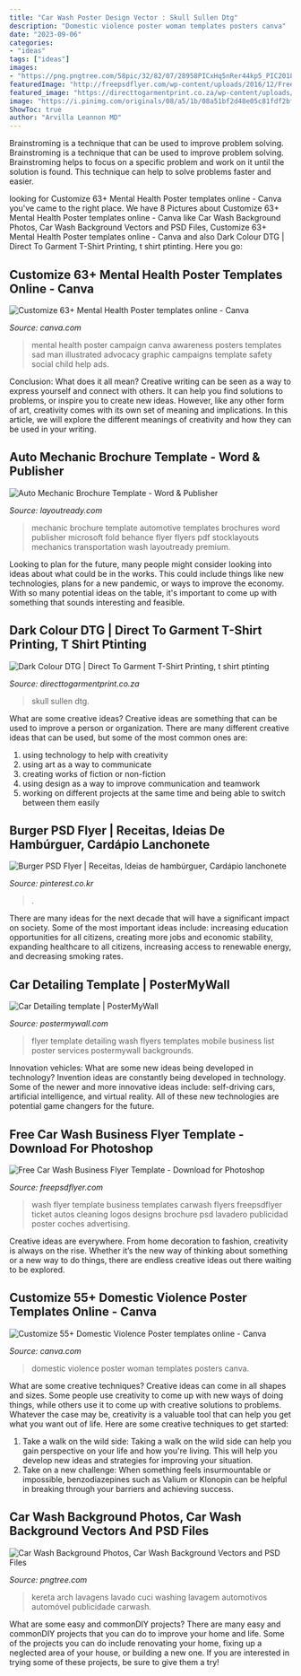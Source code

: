 ```yaml
---
title: "Car Wash Poster Design Vector : Skull Sullen Dtg"
description: "Domestic violence poster woman templates posters canva"
date: "2023-09-06"
categories:
- "ideas"
tags: ["ideas"]
images:
- "https://png.pngtree.com/58pic/32/82/07/28958PICxHq5nRer44kp5_PIC2018.jpg"
featuredImage: "http://freepsdflyer.com/wp-content/uploads/2016/12/Free-Car-Wash-Flyer-Template-FreePSDFlyer-com.jpg"
featured_image: "https://directtogarmentprint.co.za/wp-content/uploads/2017/12/direct-to-garment-51-768x960.jpg"
image: "https://i.pinimg.com/originals/08/a5/1b/08a51bf2d48e05c81fdf2bf48d0d3cac.jpg"
ShowToc: true
author: "Arvilla Leannon MD"
---
```



Brainstroming is a technique that can be used to improve problem solving.
Brainstroming is a technique that can be used to improve problem solving. Brainstroming helps to focus on a specific problem and work on it until the solution is found. This technique can help to solve problems faster and easier.

	

		
looking for Customize 63+ Mental Health Poster templates online - Canva you've came to the right place. We have 8 Pictures about Customize 63+ Mental Health Poster templates online - Canva like Car Wash Background Photos, Car Wash Background Vectors and PSD Files, Customize 63+ Mental Health Poster templates online - Canva and also Dark Colour DTG | Direct To Garment T-Shirt Printing, t shirt ptinting. Here you go:
		
    
## Customize 63+ Mental Health Poster Templates Online - Canva

<img loading=lazy src="https://marketplace.canva.com/MADOPh5nwBY/1/0/thumbnail_large/canva-orange-illustrated-sad-man-mental-health-poster-MADOPh5nwBY.jpg" onerror="this.onerror=null;this.src='https://tse1.mm.bing.net/th?id=OIP.MFunf29I4w_kBnz0-fzHZQAAAA&amp;pid=15.1';" alt="Customize 63+ Mental Health Poster templates online - Canva">

_Source: canva.com_

>mental health poster campaign canva awareness posters templates sad man illustrated advocacy graphic campaigns template safety social child help ads. 

	

Conclusion: What does it all mean?
Creative writing can be seen as a way to express yourself and connect with others. It can help you find solutions to problems, or inspire you to create new ideas. However, like any other form of art, creativity comes with its own set of meaning and implications. In this article, we will explore the different meanings of creativity and how they can be used in your writing.

    
## Auto Mechanic Brochure Template - Word &amp; Publisher

<img loading=lazy src="http://www.layoutready.com/images/superviews/AT0040101D-S.jpg" onerror="this.onerror=null;this.src='https://tse2.mm.bing.net/th?id=OIP.ZPc2bmk5PhxjnTRATL7zaQHaEl&amp;pid=15.1';" alt="Auto Mechanic Brochure Template - Word &amp; Publisher">

_Source: layoutready.com_

>mechanic brochure template automotive templates brochures word publisher microsoft fold behance flyer flyers pdf stocklayouts mechanics transportation wash layoutready premium. 

	

Looking to plan for the future, many people might consider looking into ideas about what could be in the works. This could include things like new technologies, plans for a new pandemic, or ways to improve the economy. With so many potential ideas on the table, it's important to come up with something that sounds interesting and feasible.

    
## Dark Colour DTG | Direct To Garment T-Shirt Printing, T Shirt Ptinting

<img loading=lazy src="https://directtogarmentprint.co.za/wp-content/uploads/2017/12/direct-to-garment-51-768x960.jpg" onerror="this.onerror=null;this.src='https://tse4.mm.bing.net/th?id=OIP.5Pf8y-ugcvTWwASmSqWn8QHaJQ&amp;pid=15.1';" alt="Dark Colour DTG | Direct To Garment T-Shirt Printing, t shirt ptinting">

_Source: directtogarmentprint.co.za_

>skull sullen dtg. 

	

What are some creative ideas?
Creative ideas are something that can be used to improve a person or organization. There are many different creative ideas that can be used, but some of the most common ones are: 
1. using technology to help with creativity 
2. using art as a way to communicate 
3. creating works of fiction or non-fiction 
4. using design as a way to improve communication and teamwork 
5. working on different projects at the same time and being able to switch between them easily 

    
## Burger PSD Flyer | Receitas, Ideias De Hambúrguer, Cardápio Lanchonete

<img loading=lazy src="https://i.pinimg.com/originals/08/a5/1b/08a51bf2d48e05c81fdf2bf48d0d3cac.jpg" onerror="this.onerror=null;this.src='https://tse1.mm.bing.net/th?id=OIP.W_cwfTXUtn0gd4u13eQQPwHaKs&amp;pid=15.1';" alt="Burger PSD Flyer | Receitas, Ideias de hambúrguer, Cardápio lanchonete">

_Source: pinterest.co.kr_

>. 

	

There are many ideas for the next decade that will have a significant impact on society. Some of the most important ideas include: increasing education opportunities for all citizens, creating more jobs and economic stability, expanding healthcare to all citizens, increasing access to renewable energy, and decreasing smoking rates.

    
## Car Detailing Template | PosterMyWall

<img loading=lazy src="https://d1csarkz8obe9u.cloudfront.net/posterpreviews/car-detailing-flyer-template-a4b57ab1eb5345656cf8bb3e7baa3964_screen.jpg?ts=1475427726" onerror="this.onerror=null;this.src='https://tse4.mm.bing.net/th?id=OIP.vcHUllyus7RrbV1GW0rX-AAAAA&amp;pid=15.1';" alt="Car Detailing template | PosterMyWall">

_Source: postermywall.com_

>flyer template detailing wash flyers templates mobile business list poster services postermywall backgrounds. 

	

Innovation vehicles: What are some new ideas being developed in technology?
Invention ideas are constantly being developed in technology. Some of the newer and more innovative ideas include: self-driving cars, artificial intelligence, and virtual reality. All of these new technologies are potential game changers for the future.

    
## Free Car Wash Business Flyer Template - Download For Photoshop

<img loading=lazy src="http://freepsdflyer.com/wp-content/uploads/2016/12/Free-Car-Wash-Flyer-Template-FreePSDFlyer-com.jpg" onerror="this.onerror=null;this.src='https://tse1.mm.bing.net/th?id=OIP.GxuV6zcMI_xppMYzX2uArQHaKT&amp;pid=15.1';" alt="Free Car Wash Business Flyer Template - Download for Photoshop">

_Source: freepsdflyer.com_

>wash flyer template business templates carwash flyers freepsdflyer ticket autos cleaning logos designs brochure psd lavadero publicidad poster coches advertising. 

	

Creative ideas are everywhere. From home decoration to fashion, creativity is always on the rise. Whether it’s the new way of thinking about something or a new way to do things, there are endless creative ideas out there waiting to be explored.

    
## Customize 55+ Domestic Violence Poster Templates Online - Canva

<img loading=lazy src="https://marketplace.canva.com/MACPMTFelsY/1/0/thumbnail_large/canva-red-woman-photo-domestic-violence-poster-MACPMTFelsY.jpg" onerror="this.onerror=null;this.src='https://tse1.mm.bing.net/th?id=OIP.YlqKTsimnsZjYBxgA_dpOQAAAA&amp;pid=15.1';" alt="Customize 55+ Domestic Violence Poster templates online - Canva">

_Source: canva.com_

>domestic violence poster woman templates posters canva. 

	

What are some creative techniques?
Creative ideas can come in all shapes and sizes. Some people use creativity to come up with new ways of doing things, while others use it to come up with creative solutions to problems. Whatever the case may be, creativity is a valuable tool that can help you get what you want out of life. Here are some creative techniques to get started: 
1. Take a walk on the wild side: Taking a walk on the wild side can help you gain perspective on your life and how you're living. This will help you develop new ideas and strategies for improving your situation. 
2. Take on a new challenge: When something feels insurmountable or impossible, benzodiazepines such as Valium or Klonopin can be helpful in breaking through your barriers and achieving success.

    
## Car Wash Background Photos, Car Wash Background Vectors And PSD Files

<img loading=lazy src="https://png.pngtree.com/58pic/32/82/07/28958PICxHq5nRer44kp5_PIC2018.jpg" onerror="this.onerror=null;this.src='https://tse3.mm.bing.net/th?id=OIP.EcfGlUjQUmnxm0K07i5cNgHaJ4&amp;pid=15.1';" alt="Car Wash Background Photos, Car Wash Background Vectors and PSD Files">

_Source: pngtree.com_

>kereta arch lavagens lavado cuci washing lavagem automotivos automóvel publicidade carwash. 

	

What are some easy and commonDIY projects?
There are many easy and commonDIY projects that you can do to improve your home and life. Some of the projects you can do include renovating your home, fixing up a neglected area of your house, or building a new one. If you are interested in trying some of these projects, be sure to give them a try!

